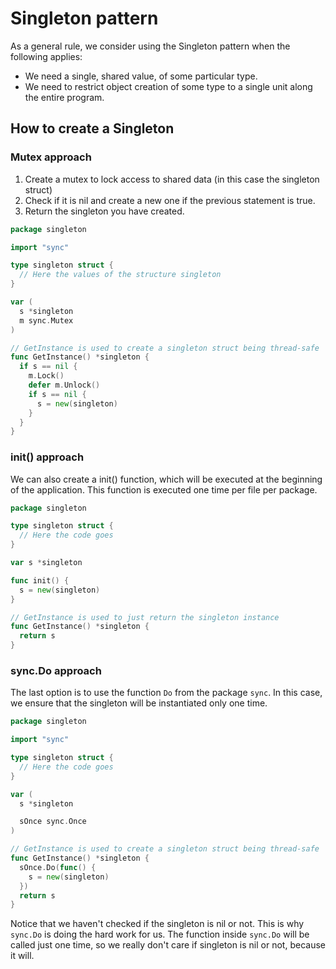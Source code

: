 # Singleton pattern

As a general rule, we consider using the Singleton pattern when the following applies:

- We need a single, shared value, of some particular type.
- We need to restrict object creation of some type to a single unit along the entire program.

## How to create a Singleton

### Mutex approach

1. Create a mutex to lock access to shared data (in this case the singleton struct)
2. Check if it is nil and create a new one if the previous statement is true.
3. Return the singleton you have created.

```go
package singleton

import "sync"

type singleton struct {
  // Here the values of the structure singleton
}

var (
  s *singleton
  m sync.Mutex
) 

// GetInstance is used to create a singleton struct being thread-safe
func GetInstance() *singleton {
  if s == nil {
    m.Lock()
    defer m.Unlock()
    if s == nil {
      s = new(singleton)
    }
  }
}
```

### init() approach

We can also create a init() function, which will be executed at the beginning of the application.
This function is executed one time per file per package.

```go
package singleton

type singleton struct {
  // Here the code goes
}

var s *singleton

func init() {
  s = new(singleton)
}

// GetInstance is used to just return the singleton instance
func GetInstance() *singleton {
  return s
}
```

### sync.Do approach

The last option is to use the function `Do` from the package `sync`. In this case, we ensure that the singleton
will be instantiated only one time.

```go
package singleton

import "sync"

type singleton struct {
  // Here the code goes
}

var (
  s *singleton

  sOnce sync.Once
)

// GetInstance is used to create a singleton struct being thread-safe
func GetInstance() *singleton {
  sOnce.Do(func() {
    s = new(singleton)
  })
  return s
}
```

Notice that we haven't checked if the singleton is nil or not. This is why `sync.Do` is doing the hard work for us.
The function inside `sync.Do` will be called just one time, so we really don't care if singleton is nil or not, because it will.
